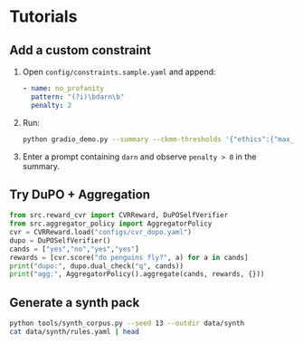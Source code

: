 # Tutorials

## Add a custom constraint
1. Open `config/constraints.sample.yaml` and append:
   ```yaml
   - name: no_profanity
     pattern: "(?i)\bdarn\b"
     penalty: 2
   ```
2. Run:
   ```bash
   python gradio_demo.py --summary --ckmm-thresholds '{"ethics":{"max_penalty":0}}'
   ```
3. Enter a prompt containing `darn` and observe `penalty > 0` in the summary.

## Try DuPO + Aggregation
```python
from src.reward_cvr import CVRReward, DuPOSelfVerifier
from src.aggregator_policy import AggregatorPolicy
cvr = CVRReward.load("configs/cvr_dopo.yaml")
dupo = DuPOSelfVerifier()
cands = ["yes","no","yes","yes"]
rewards = [cvr.score("do penguins fly?", a) for a in cands]
print("dupo:", dupo.dual_check("q", cands))
print("agg:", AggregatorPolicy().aggregate(cands, rewards, {}))
```

## Generate a synth pack
```bash
python tools/synth_corpus.py --seed 13 --outdir data/synth
cat data/synth/rules.yaml | head
```
